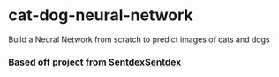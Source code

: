 # cat-dog-neural-network

Build a Neural Network from scratch to predict images of cats and dogs

### Based off project from Sentdex[Sentdex](https://www.youtube.com/watch?v=Wo5dMEP_BbI&list=PLQVvvaa0QuDcjD5BAw2DxE6OF2tius3V3)
